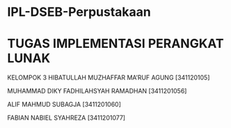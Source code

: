 # IPL-DSEB-Perpustakaan
# TUGAS IMPLEMENTASI PERANGKAT LUNAK
KELOMPOK 3
HIBATULLAH MUZHAFFAR MA’RUF AGUNG [341120105]

MUHAMMAD DIKY FADHILAHSYAH RAMADHAN [3411201056]

ALIF MAHMUD SUBAGJA [3411201060]

FABIAN NABIEL SYAHREZA [3411201077]
